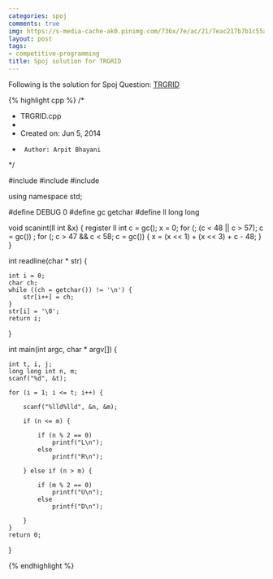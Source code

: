 ```yaml
---
categories: spoj
comments: true
img: https://s-media-cache-ak0.pinimg.com/736x/7e/ac/21/7eac217b7b1c55ab7fd56758e4e181be.jpg
layout: post
tags:
- competitive-programming
title: Spoj solution for TRGRID
---
```


Following is the solution for Spoj Question: [TRGRID](http://www.spoj.com/problems/TRGRID/)

{% highlight cpp %}
/*
 * TRGRID.cpp
 *
 *  Created on: Jun 5, 2014
 *      Author: Arpit Bhayani
 */

#include <cstdio>
#include <cstdlib>
#include <iostream>

using namespace std;

#define DEBUG 0
#define gc getchar
#define ll long long

void scanint(ll int &x) {
	register ll int c = gc();
	x = 0;
	for (; (c < 48 || c > 57); c = gc())
		;
	for (; c > 47 && c < 58; c = gc()) {
		x = (x << 1) + (x << 3) + c - 48;
	}
}

int readline(char * str) {

	int i = 0;
	char ch;
	while ((ch = getchar()) != '\n') {
		str[i++] = ch;
	}
	str[i] = '\0';
	return i;
}

int main(int argc, char * argv[]) {

	int t, i, j;
	long long int n, m;
	scanf("%d", &t);

	for (i = 1; i <= t; i++) {

		scanf("%lld%lld", &n, &m);

		if (n <= m) {

			if (n % 2 == 0)
				printf("L\n");
			else
				printf("R\n");

		} else if (n > m) {

			if (m % 2 == 0)
				printf("U\n");
			else
				printf("D\n");

		}
	}
	return 0;
}

{% endhighlight %}